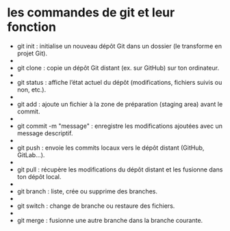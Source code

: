 ﻿# les commandes de git et leur fonction

* git init : initialise un nouveau dépôt Git dans un dossier (le transforme en projet Git).
* 
* git clone <url> : copie un dépôt Git distant (ex. sur GitHub) sur ton ordinateur.
* 
* git status : affiche l’état actuel du dépôt (modifications, fichiers suivis ou non, etc.).
* 
* git add <fichier> : ajoute un fichier à la zone de préparation (staging area) avant le commit.
* 
* git commit -m "message" : enregistre les modifications ajoutées avec un message descriptif.
* 
* git push : envoie les commits locaux vers le dépôt distant (GitHub, GitLab…).
* 
* git pull : récupère les modifications du dépôt distant et les fusionne dans ton dépôt local.
* 
* git branch : liste, crée ou supprime des branches.
* 
* git switch <branche> : change de branche ou restaure des fichiers.
* 
* git merge <branche> : fusionne une autre branche dans la branche courante.




